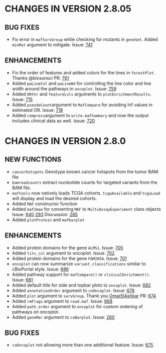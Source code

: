 # CHANGES IN VERSION 2.8.05

## BUG FIXES
- Fix error in `mafSurvGroup` while checking for mutants in `geneSet`. Added `minMut` argument to mitigate. Issue: [741](https://github.com/PoisonAlien/maftools/issues/741)

## ENHANCEMENTS
- Fix the order of features and added colors for the lines in `forestPlot`. Thanks @biosunsci PR: [761](https://github.com/PoisonAlien/maftools/issues/761)
- Added `pwLineCol` and `pwLineWd` for controlling the line color and line width around the pathways in `oncoplot`. Issue: [759](https://github.com/PoisonAlien/maftools/issues/759)
- Added `ORthr` and `featureLvls` arguments to `plotEnrichmentResults`. Issue: [715](https://github.com/PoisonAlien/maftools/issues/715)
- Added `pseudoCount`argument to `MafCompare` for avoiding Inf values in estimated OR. Issue:  [718](https://github.com/PoisonAlien/maftools/issues/718)
- Added `compress`argument to `write.mafSummary` and now the output includes clinical data as well. Issue:  [720](https://github.com/PoisonAlien/maftools/issues/720)

# CHANGES IN VERSION 2.8.0

## NEW FUNCTIONS
- `cancerhotspots` Genotype known cancer hotspots from the tumor BAM file
- `bamreadcounts` extract nucleotide counts for targeted variants from the BAM file.
- `maftools` now natively loads TCGA cohorts. `tcgaAvailable` and `tcgaLoad` will display and load the desired cohorts.
- Added `MAF` constructor function
- Added `maf2mae` for converting `MAF` to `MultiAssayExperiment` class objects Issue: [640](https://github.com/PoisonAlien/maftools/issues/640) [293](https://github.com/waldronlab/MultiAssayExperiment/pull/293) Discussion: [285](https://github.com/waldronlab/MultiAssayExperiment/discussions/285)
- Added `plotProtein` and `mafbarplot`

## ENHANCEMENTS
- Added protein domains for the gene `ALMS1`. Issue: [705](https://github.com/PoisonAlien/maftools/issues/705)
- Added `titv_col` argument to oncoplot. Issue: [702](https://github.com/PoisonAlien/maftools/issues/702)
- Added protein domains for the gene `FAM205A`. Issue: [701](https://github.com/PoisonAlien/maftools/issues/701)
- `oncoplot` can now summarize `variant_classifications` similar to cBioPortal style. Issue: [686](https://github.com/PoisonAlien/maftools/issues/686) 
- Added pathway support for `mafCompare()` or `clinicalEnrichment()`. Issue: [681](https://github.com/PoisonAlien/maftools/issues/681) 
- Added default title for side and topbar plots to `oncoplot`. Issue: [682](https://github.com/PoisonAlien/maftools/issues/682) 
- Added `annotationOrder` argument to `coOncoplot`. Issue: [676](https://github.com/PoisonAlien/maftools/issues/676) 
- Added `plot` argument to `survGroup`. Thank you [OmarElAshkar](https://github.com/OmarElAshkar) PR: [674](https://github.com/PoisonAlien/maftools/issues/674) 
- Added `rmFlags` argument to `read.maf`. Issue: [668](https://github.com/PoisonAlien/maftools/issues/668)
- Added `path_order` argument to `oncoplot` for custom ordering of pathways on oncoplot. 
- Added `geneMar` argument to `coBarplot`. Issue: [260](https://github.com/PoisonAlien/maftools/issues/260) 

## BUG FIXES
- `coOncoplot` not allowing more than one additional feature. Issue: [675](https://github.com/PoisonAlien/maftools/issues/675)
